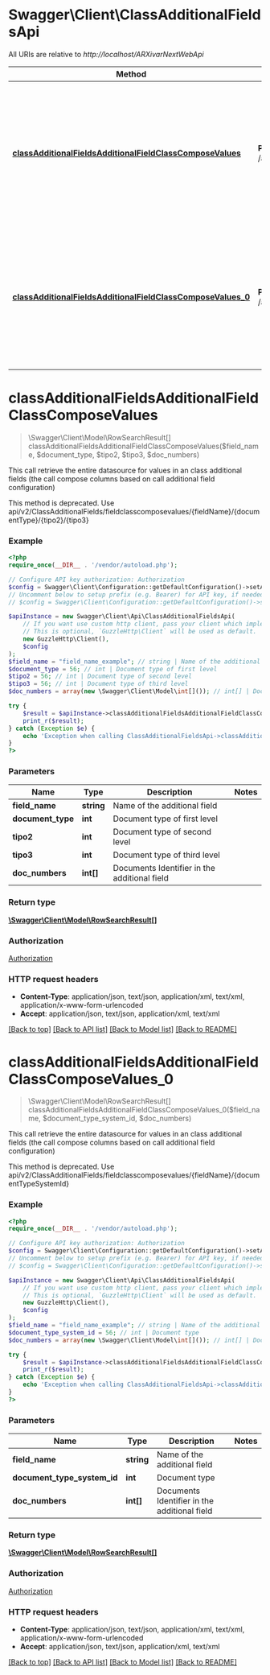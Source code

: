 # Swagger\Client\ClassAdditionalFieldsApi

All URIs are relative to *http://localhost/ARXivarNextWebApi*

Method | HTTP request | Description
------------- | ------------- | -------------
[**classAdditionalFieldsAdditionalFieldClassComposeValues**](ClassAdditionalFieldsApi.md#classAdditionalFieldsAdditionalFieldClassComposeValues) | **POST** /api/ClassAdditionalFields/fieldclasscomposevalues/{fieldName}/{documentType}/{tipo2}/{tipo3} | This call retrieve the entire datasource for values in an class additional fields (the call compose columns based on call additional field configuration)
[**classAdditionalFieldsAdditionalFieldClassComposeValues_0**](ClassAdditionalFieldsApi.md#classAdditionalFieldsAdditionalFieldClassComposeValues_0) | **POST** /api/ClassAdditionalFields/fieldclasscomposevalues/{fieldName}/{documentTypeSystemId} | This call retrieve the entire datasource for values in an class additional fields (the call compose columns based on call additional field configuration)


# **classAdditionalFieldsAdditionalFieldClassComposeValues**
> \Swagger\Client\Model\RowSearchResult[] classAdditionalFieldsAdditionalFieldClassComposeValues($field_name, $document_type, $tipo2, $tipo3, $doc_numbers)

This call retrieve the entire datasource for values in an class additional fields (the call compose columns based on call additional field configuration)

This method is deprecated. Use api/v2/ClassAdditionalFields/fieldclasscomposevalues/{fieldName}/{documentType}/{tipo2}/{tipo3}

### Example
```php
<?php
require_once(__DIR__ . '/vendor/autoload.php');

// Configure API key authorization: Authorization
$config = Swagger\Client\Configuration::getDefaultConfiguration()->setApiKey('Authorization', 'YOUR_API_KEY');
// Uncomment below to setup prefix (e.g. Bearer) for API key, if needed
// $config = Swagger\Client\Configuration::getDefaultConfiguration()->setApiKeyPrefix('Authorization', 'Bearer');

$apiInstance = new Swagger\Client\Api\ClassAdditionalFieldsApi(
    // If you want use custom http client, pass your client which implements `GuzzleHttp\ClientInterface`.
    // This is optional, `GuzzleHttp\Client` will be used as default.
    new GuzzleHttp\Client(),
    $config
);
$field_name = "field_name_example"; // string | Name of the additional field
$document_type = 56; // int | Document type of first level
$tipo2 = 56; // int | Document type of second level
$tipo3 = 56; // int | Document type of third level
$doc_numbers = array(new \Swagger\Client\Model\int[]()); // int[] | Documents Identifier in the additional field

try {
    $result = $apiInstance->classAdditionalFieldsAdditionalFieldClassComposeValues($field_name, $document_type, $tipo2, $tipo3, $doc_numbers);
    print_r($result);
} catch (Exception $e) {
    echo 'Exception when calling ClassAdditionalFieldsApi->classAdditionalFieldsAdditionalFieldClassComposeValues: ', $e->getMessage(), PHP_EOL;
}
?>
```

### Parameters

Name | Type | Description  | Notes
------------- | ------------- | ------------- | -------------
 **field_name** | **string**| Name of the additional field |
 **document_type** | **int**| Document type of first level |
 **tipo2** | **int**| Document type of second level |
 **tipo3** | **int**| Document type of third level |
 **doc_numbers** | **int[]**| Documents Identifier in the additional field |

### Return type

[**\Swagger\Client\Model\RowSearchResult[]**](../Model/RowSearchResult.md)

### Authorization

[Authorization](../../README.md#Authorization)

### HTTP request headers

 - **Content-Type**: application/json, text/json, application/xml, text/xml, application/x-www-form-urlencoded
 - **Accept**: application/json, text/json, application/xml, text/xml

[[Back to top]](#) [[Back to API list]](../../README.md#documentation-for-api-endpoints) [[Back to Model list]](../../README.md#documentation-for-models) [[Back to README]](../../README.md)

# **classAdditionalFieldsAdditionalFieldClassComposeValues_0**
> \Swagger\Client\Model\RowSearchResult[] classAdditionalFieldsAdditionalFieldClassComposeValues_0($field_name, $document_type_system_id, $doc_numbers)

This call retrieve the entire datasource for values in an class additional fields (the call compose columns based on call additional field configuration)

This method is deprecated. Use api/v2/ClassAdditionalFields/fieldclasscomposevalues/{fieldName}/{documentTypeSystemId}

### Example
```php
<?php
require_once(__DIR__ . '/vendor/autoload.php');

// Configure API key authorization: Authorization
$config = Swagger\Client\Configuration::getDefaultConfiguration()->setApiKey('Authorization', 'YOUR_API_KEY');
// Uncomment below to setup prefix (e.g. Bearer) for API key, if needed
// $config = Swagger\Client\Configuration::getDefaultConfiguration()->setApiKeyPrefix('Authorization', 'Bearer');

$apiInstance = new Swagger\Client\Api\ClassAdditionalFieldsApi(
    // If you want use custom http client, pass your client which implements `GuzzleHttp\ClientInterface`.
    // This is optional, `GuzzleHttp\Client` will be used as default.
    new GuzzleHttp\Client(),
    $config
);
$field_name = "field_name_example"; // string | Name of the additional field
$document_type_system_id = 56; // int | Document type
$doc_numbers = array(new \Swagger\Client\Model\int[]()); // int[] | Documents Identifier in the additional field

try {
    $result = $apiInstance->classAdditionalFieldsAdditionalFieldClassComposeValues_0($field_name, $document_type_system_id, $doc_numbers);
    print_r($result);
} catch (Exception $e) {
    echo 'Exception when calling ClassAdditionalFieldsApi->classAdditionalFieldsAdditionalFieldClassComposeValues_0: ', $e->getMessage(), PHP_EOL;
}
?>
```

### Parameters

Name | Type | Description  | Notes
------------- | ------------- | ------------- | -------------
 **field_name** | **string**| Name of the additional field |
 **document_type_system_id** | **int**| Document type |
 **doc_numbers** | **int[]**| Documents Identifier in the additional field |

### Return type

[**\Swagger\Client\Model\RowSearchResult[]**](../Model/RowSearchResult.md)

### Authorization

[Authorization](../../README.md#Authorization)

### HTTP request headers

 - **Content-Type**: application/json, text/json, application/xml, text/xml, application/x-www-form-urlencoded
 - **Accept**: application/json, text/json, application/xml, text/xml

[[Back to top]](#) [[Back to API list]](../../README.md#documentation-for-api-endpoints) [[Back to Model list]](../../README.md#documentation-for-models) [[Back to README]](../../README.md)

